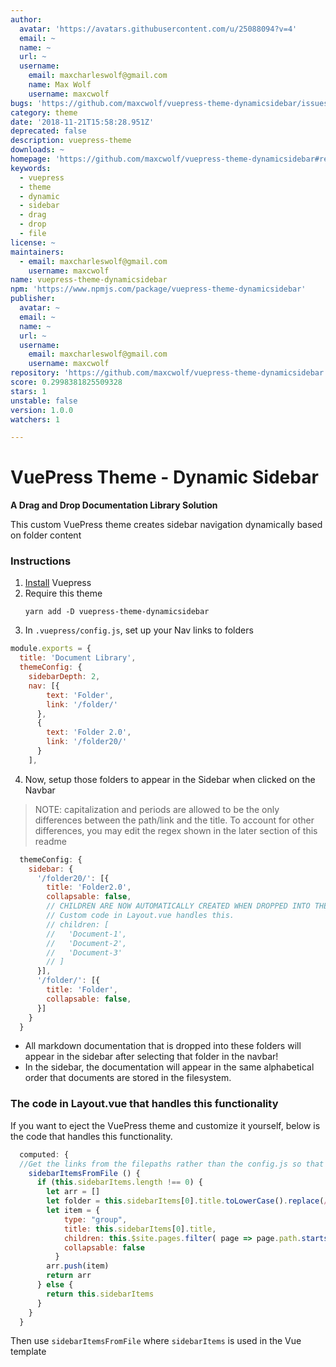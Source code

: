 ```yaml
---
author:
  avatar: 'https://avatars.githubusercontent.com/u/25088094?v=4'
  email: ~
  name: ~
  url: ~
  username:
    email: maxcharleswolf@gmail.com
    name: Max Wolf
    username: maxcwolf
bugs: 'https://github.com/maxcwolf/vuepress-theme-dynamicsidebar/issues'
category: theme
date: '2018-11-21T15:58:28.951Z'
deprecated: false
description: vuepress-theme
downloads: ~
homepage: 'https://github.com/maxcwolf/vuepress-theme-dynamicsidebar#readme'
keywords:
  - vuepress
  - theme
  - dynamic
  - sidebar
  - drag
  - drop
  - file
license: ~
maintainers:
  - email: maxcharleswolf@gmail.com
    username: maxcwolf
name: vuepress-theme-dynamicsidebar
npm: 'https://www.npmjs.com/package/vuepress-theme-dynamicsidebar'
publisher:
  avatar: ~
  email: ~
  name: ~
  url: ~
  username:
    email: maxcharleswolf@gmail.com
    username: maxcwolf
repository: 'https://github.com/maxcwolf/vuepress-theme-dynamicsidebar'
score: 0.2998381825509328
stars: 1
unstable: false
version: 1.0.0
watchers: 1

---
```


# VuePress Theme - Dynamic Sidebar

**A Drag and Drop Documentation Library Solution**

This custom VuePress theme creates sidebar navigation dynamically based on folder content

### Instructions

1. [Install](https://vuepress.vuejs.org/guide/getting-started.html) Vuepress
2. Require this theme
   ```
   yarn add -D vuepress-theme-dynamicsidebar
   ```
3. In `.vuepress/config.js`, set up your Nav links to folders

```js
module.exports = {
  title: 'Document Library',
  themeConfig: {
    sidebarDepth: 2,
    nav: [{
        text: 'Folder',
        link: '/folder/'
      },
      {
        text: 'Folder 2.0',
        link: '/folder20/'
      }
    ],
```

4. Now, setup those folders to appear in the Sidebar when clicked on the Navbar

> NOTE: capitalization and periods are allowed to be the only differences between the path/link and the title. To account for other differences, you may edit the regex shown in the later section of this readme

```js
  themeConfig: {
    sidebar: {
      '/folder20/': [{
        title: 'Folder2.0',
        collapsable: false,
        // CHILDREN ARE NOW AUTOMATICALLY CREATED WHEN DROPPED INTO THE AMS and AMS20 FOLDERS!
        // Custom code in Layout.vue handles this.
        // children: [
        //   'Document-1',
        //   'Document-2',
        //   'Document-3'
        // ]
      }],
      '/folder/': [{
        title: 'Folder',
        collapsable: false,
      }]
    }
  }
```

- All markdown documentation that is dropped into these folders will appear in the sidebar after selecting that folder in the navbar!
- In the sidebar, the documentation will appear in the same alphabetical order that documents are stored in the filesystem. 


### The code in Layout.vue that handles this functionality

If you want to eject the VuePress theme and customize it yourself, below is the code that handles this functionality. 

```js
  computed: {
  //Get the links from the filepaths rather than the config.js so that the sidebar is dynamic
    sidebarItemsFromFile () {      
      if (this.sidebarItems.length !== 0) {
        let arr = []
        let folder = this.sidebarItems[0].title.toLowerCase().replace(/\./g,'')
        let item = {
            type: "group",
            title: this.sidebarItems[0].title,
            children: this.$site.pages.filter( page => page.path.startsWith(`/${folder}/`) && page.path != `/${folder}/`),
            collapsable: false
          }
        arr.push(item)
        return arr
      } else {
        return this.sidebarItems
      }
    }
  }
```

Then use `sidebarItemsFromFile` where `sidebarItems` is used in the Vue template